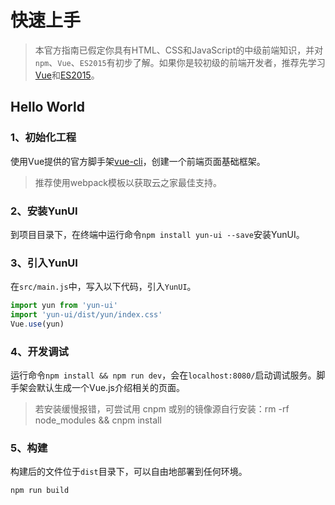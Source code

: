# 快速上手

> 本官方指南已假定你具有HTML、CSS和JavaScript的中级前端知识，并对`npm`、`Vue`、`ES2015`有初步了解。如果你是较初级的前端开发者，推荐先学习[Vue](https://vuejs.org/)和[ES2015](https://babeljs.io/learn-es2015/)。

## Hello World

### 1、初始化工程

使用Vue提供的官方脚手架[vue-cli](https://github.com/vuejs/vue-cli)，创建一个前端页面基础框架。
> 推荐使用webpack模板以获取云之家最佳支持。

### 2、安装YunUI

到项目目录下，在终端中运行命令`npm install yun-ui --save`安装YunUI。

### 3、引入YunUI

在`src/main.js`中，写入以下代码，引入`YunUI`。
``` javascript
import yun from 'yun-ui'
import 'yun-ui/dist/yun/index.css'
Vue.use(yun)
```

### 4、开发调试

运行命令`npm install && npm run dev`，会在`localhost:8080/`启动调试服务。脚手架会默认生成一个Vue.js介绍相关的页面。
> 若安装缓慢报错，可尝试用 cnpm 或别的镜像源自行安装：rm -rf node_modules && cnpm install

### 5、构建

构建后的文件位于`dist`目录下，可以自由地部署到任何环境。
```bash
npm run build
```
